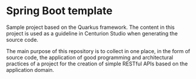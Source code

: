 # Spring Boot template
Sample project based on the Quarkus framework. The content in this project is used as a guideline in Centurion Studio when generating the source code.

The main purpose of this repository is to collect in one place, in the form of source code, the application of good programming and architectural practices of a project for the creation of simple RESTful APIs based on the application domain.

